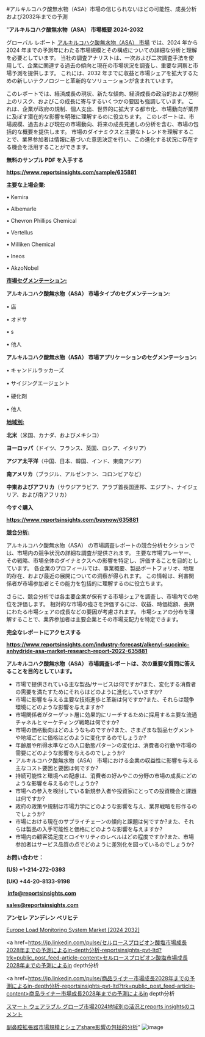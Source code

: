 #アルキルコハク酸無水物（ASA）市場の信じられないほどの可能性、成長分析および2032年までの予測

"<strong>アルキルコハク酸無水物（ASA） 市場概要 2024-2032</strong>

グローバル レポート <a href=https://www.reportsinsights.com/sample/635881>アルキルコハク酸無水物（ASA） 市場</a> では、2024 年から 2024 年までの予測年にわたる市場規模とその構成についての詳細な分析と理解を必要としています。 当社の調査アナリストは、一次および二次調査手法を使用して、企業に関連する過去の傾向と現在の市場状況を調査し、重要な洞察と市場予測を提供します。 これには、2032 年までに収益と市場シェアを拡大​​するための新しいテクノロジーと革新的なソリューションが含まれています。

このレポートでは、経済成長の現状、新たな傾向、経済成長の政治的および規制上のリスク、およびこの成長に寄与するいくつかの要因も強調しています。 これは、企業が政府の規制、個人支出、世界的に拡大する都市化、市場動向が業界に及ぼす潜在的な影響を明確に理解するのに役立ちます。 このレポートは、市場規模、過去および現在の市場動向、将来の成長見通しの分析を含む、市場の包括的な概要を提供します。 市場のダイナミクスと主要なトレンドを理解することで、業界参加者は情報に基づいた意思決定を行い、この進化する状況に存在する機会を活用することができます。

<strong><b>無料のサンプル PDF を入手する</b></strong>

<a href=https://www.reportsinsights.com/sample/635881><strong><u>https://www.reportsinsights.com/sample/635881</u></strong></a>

<strong>主要な上場企業:</strong>

• Kemira

• Albemarle

• Chevron Phillips Chemical

• Vertellus

• Milliken Chemical

• Ineos

• AkzoNobel

<strong><u>市場セグメンテーション</u></strong><strong><u>:</u></strong>

<strong>アルキルコハク酸無水物（ASA） 市場タイプのセグメンテーション:</strong>

• 店

• オドサ

• s

• 他人

<strong>アルキルコハク酸無水物（ASA） 市場アプリケーションのセグメンテーション:</strong>

• キャンドルラッカーズ

• サイジングエージェント

• 硬化剤

• 他人

<strong><u>地域別</u></strong><strong><u>:</u></strong>

<strong>北米</strong>（米国、カナダ、およびメキシコ）

<strong>ヨーロッパ</strong>（ドイツ、フランス、英国、ロシア、イタリア）

<strong>アジア太平洋</strong>（中国、日本、韓国、インド、東南アジア）

<strong>南アメリカ</strong>（ブラジル、アルゼンチン、コロンビアなど）

<strong>中東およびアフリカ</strong>（サウジアラビア、アラブ首長国連邦、エジプト、ナイジェリア、および南アフリカ）

<strong>今すぐ購入</strong>

<a href=https://www.reportsinsights.com/buynow/635881><strong><u>https://www.reportsinsights.com/buynow/635881</u></strong></a>

<strong><u>競合分析:</u></strong>

アルキルコハク酸無水物（ASA） の市場調査レポートの競合分析セクションでは、市場内の競争状況の詳細な調査が提供されます。 主要な市場プレーヤー、その戦略、市場全体のダイナミクスへの影響を特定し、評価することを目的としています。 各企業のプロフィールでは、事業概要、製品ポートフォリオ、地理的存在、および最近の展開についての洞察が得られます。 この情報は、利害関係者が市場参加者とその能力を包括的に理解するのに役立ちます。

さらに、競合分析では各主要企業が保有する市場シェアを調査し、市場内での地位を評価します。 相対的な市場の強さを評価するには、収益、時価総額、長期にわたる市場シェアの成長などの要因が考慮されます。 市場シェアの分布を理解することで、業界参加者は主要企業とその市場支配力を特定できます。

<strong>完全なレポートにアクセスする</strong>

<a href=https://www.reportsinsights.com/industry-forecast/alkenyl-succinic-anhydride-asa-market-research-report-2022-635881><strong><u><b>https://www.reportsinsights.com/industry-forecast/alkenyl-succinic-anhydride-asa-market-research-report-2022-635881</b></u></strong></a>

<strong><b>アルキルコハク酸無水物（ASA） 市場調査レポートは、次の重要な質問に答えることを目的としています。</b></strong>
<ul>
  <li>市場で提供されている主な製品/サービスは何ですか?また、変化する消費者の需要を満たすためにそれらはどのように進化していますか?</li>
  <li>市場に影響を与える主要な技術進歩と革新は何ですか?また、それらは競争環境にどのような影響を与えますか?</li>
  <li>市場関係者がターゲット層に効果的にリーチするために採用する主要な流通チャネルとマーケティング戦略は何ですか?</li>
  <li>市場の価格動向はどのようなものですか?また、さまざまな製品セグメントや地域ごとに価格はどのように変化するのでしょうか?</li>
  <li>年齢層や所得水準などの人口動態パターンの変化は、消費者の行動や市場の需要にどのような影響を与えるのでしょうか?</li>
  <li>アルキルコハク酸無水物（ASA） 市場における企業の収益性に影響を与える主なコスト要因と要因は何ですか?</li>
  <li>持続可能性と環境への配慮は、消費者の好みやこの分野の市場の成長にどのような影響を与えるのでしょうか?</li>
  <li>市場への参入を検討している新規参入者や投資家にとっての投資機会と課題は何ですか?</li>
  <li>政府の政策や規制は市場力学にどのような影響を与え、業界戦略を形作るのでしょうか?</li>
  <li>市場における現在のサプライチェーンの傾向と課題は何ですか?また、それらは製品の入手可能性と価格にどのような影響を与えますか?</li>
  <li>市場内の顧客満足度とロイヤリティのレベルはどの程度ですか?また、市場参加者はサービス品質の点でどのように差別化を図っているのでしょうか?</li>
</ul>
<strong>お問い合わせ：</strong>

<strong>(US) +1-214-272-0393</strong>

<strong>(UK) +44-20-8133-9198</strong>

<strong> </strong><a href=info@reportsinsights.com><strong><u>info@reportsinsights.com</u></strong></a>

<a href=sales@reportsinsights.com><strong><u>sales@reportsinsights.com</u></strong></a>

<strong>アンセレ アンデレン ベリヒテ</strong>

<a href=https://www.linkedin.com/pulse/europe-load-monitoring-system-markets-trends-growth-kq6jf/>Europe Load Monitoring System Market [2024 2032]</a>

<a href=https://jp.linkedin.com/pulse/セルロースプロピオン酸塩市場成長2028年までの予測によるin-depth分析-reportsinsights-pvt-ltd?trk=public_post_feed-article-content>セルロースプロピオン酸塩市場成長2028年までの予測によるin depth分析</a>

<a href=https://jp.linkedin.com/pulse/商品ライナー市場成長2028年までの予測によるin-depth分析-reportsinsights-pvt-ltd?trk=public_post_feed-article-content>商品ライナー市場成長2028年までの予測によるin depth分析</a>

<a href=https://www.linkedin.com/pulse/スマート-ウェアラブル-グローブ市場2024地域別の活況とreports-insightsのコメント/>スマート ウェアラブル グローブ市場2024地域別の活況とreports insightsのコメント</a>

<a href=https://www.linkedin.com/pulse/副鼻腔拡張器市場規模とシェアshare影響の包括的分析-tribunal-analytics-360-srg4f/>副鼻腔拡張器市場規模とシェアshare影響の包括的分析</a>"
![image](https://github.com/aakesh123242/RIMarket/assets/158431203/197e9cf0-757a-40fb-947c-e3590e99c2af)
